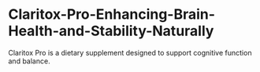 # Claritox-Pro-Enhancing-Brain-Health-and-Stability-Naturally
Claritox Pro is a dietary supplement designed to support cognitive function and balance.
